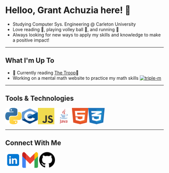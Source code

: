 # Helloo, Grant Achuzia here! 👋
- Studying Computer Sys. Engineering @ Carleton University 
- Love reading 📘, playing volley ball 🏐, and  running 👟
- Always looking for new ways to apply my skills and knowledge to make a positive impact! 


---

## What I'm Up To

- 📖 Currently reading [The Troop](https://en.wikipedia.org/wiki/The_Troop_(book))📖 
- Working on a mental math website to practice my math skills
[![triple-m](https://svg.bookmark.style/api?url=https://github.com/GAchuzia/triple-m&mode=dark&style=horizontal)](https://github.com/GAchuzia/triple-m)

---
## Tools & Technologies <br>

<img height="52" width="52" src="media/python.svg"/><img height="52" width="52" src="media/c.svg"/><img height="52" width="52" src="media/javascript.svg"/> <img height="52" width="52" src="media/java.svg"/><img height="52" width="52" src="media/html5.svg"/><img height="52" width="52" src="media/css3.svg"/>

---

## Connect With Me 

[<img src="media\linkedin icon.svg" width="50" height="50">](https://www.linkedin.com/in/grant-achuzia-8259251b8/)
[<img src="media\Gmail icon.svg" width="50" height="50">](mailto:achuziaduby@gmail.com)
[<img src="media\github icon.svg" width="50" height="50">](https://github.com/GAchuzia)

<!---
GAchuzia/GAchuzia is a ✨ special ✨ repository because its `README.md` (this file) appears on your GitHub profile.
You can click the Preview link to take a look at your changes.
--->
